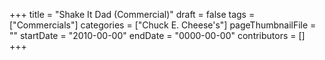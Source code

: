 +++
title = "Shake It Dad (Commercial)"
draft = false
tags = ["Commercials"]
categories = ["Chuck E. Cheese's"]
pageThumbnailFile = ""
startDate = "2010-00-00"
endDate = "0000-00-00"
contributors = []
+++
